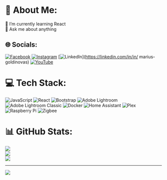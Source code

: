 # 💫 About Me:
🌱 I’m currently learning  React<br>💬 Ask me about  anything


## 🌐 Socials:
[![Facebook](https://img.shields.io/badge/Facebook-%231877F2.svg?logo=Facebook&logoColor=white)](https://facebook.com/goldinovas.marius) [![Instagram](https://img.shields.io/badge/Instagram-%23E4405F.svg?logo=Instagram&logoColor=white)](https://instagram.com/mariusgoldinovas) [![LinkedIn](https://img.shields.io/badge/LinkedIn-%230077B5.svg?logo=linkedin&logoColor=white)](https://linkedin.com/in/in/ marius-goldinovas) [![YouTube](https://img.shields.io/badge/YouTube-%23FF0000.svg?logo=YouTube&logoColor=white)](https://youtube.com/@@mariusg.9832) 

# 💻 Tech Stack:
![JavaScript](https://img.shields.io/badge/javascript-%23323330.svg?style=for-the-badge&logo=javascript&logoColor=%23F7DF1E) ![React](https://img.shields.io/badge/react-%2320232a.svg?style=for-the-badge&logo=react&logoColor=%2361DAFB) ![Bootstrap](https://img.shields.io/badge/bootstrap-%238511FA.svg?style=for-the-badge&logo=bootstrap&logoColor=white) ![Adobe Lightroom](https://img.shields.io/badge/Adobe%20Lightroom-31A8FF.svg?style=for-the-badge&logo=Adobe%20Lightroom&logoColor=white) ![Adobe Lightroom Classic](https://img.shields.io/badge/Adobe%20Lightroom%20Classic-31A8FF.svg?style=for-the-badge&logo=Adobe%20Lightroom%20Classic&logoColor=white) ![Docker](https://img.shields.io/badge/docker-%230db7ed.svg?style=for-the-badge&logo=docker&logoColor=white) ![Home Assistant](https://img.shields.io/badge/home%20assistant-%2341BDF5.svg?style=for-the-badge&logo=home-assistant&logoColor=white) ![Plex](https://img.shields.io/badge/plex-%23E5A00D.svg?style=for-the-badge&logo=plex&logoColor=white) ![Raspberry Pi](https://img.shields.io/badge/-RaspberryPi-C51A4A?style=for-the-badge&logo=Raspberry-Pi) ![Zigbee](https://img.shields.io/badge/zigbee-%23EB0443.svg?style=for-the-badge&logo=zigbee&logoColor=white)
# 📊 GitHub Stats:
![](https://github-readme-stats.vercel.app/api?username=MariusGoldinovas&theme=dark&hide_border=false&include_all_commits=false&count_private=false)<br/>
![](https://github-readme-streak-stats.herokuapp.com/?user=MariusGoldinovas&theme=dark&hide_border=false)<br/>
![](https://github-readme-stats.vercel.app/api/top-langs/?username=MariusGoldinovas&theme=dark&hide_border=false&include_all_commits=false&count_private=false&layout=compact)

---
[![](https://visitcount.itsvg.in/api?id=MariusGoldinovas&icon=0&color=0)](https://visitcount.itsvg.in)

<!-- Proudly created with GPRM ( https://gprm.itsvg.in ) -->
